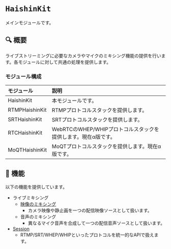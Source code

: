 # ``HaishinKit``
メインモジュールです。

## 🔍 概要
ライブストリーミングに必要なカメラやマイクのミキシング機能の提供を行います。各モジュールに対して共通の処理を提供します。

### モジュール構成
|モジュール|説明|
|:-|:-|
|HaishinKit|本モジュールです。|
|RTMPHaishinKit|RTMPプロトコルスタックを提供します。|
|SRTHaishinKit|SRTプロトコルスタックを提供します。|
|RTCHaishinKit|WebRTCのWHEP/WHIPプロトコルスタックを提供します。現在α版です。|
|MoQTHaishinKit|MoQTプロトコルスタックを提供します。現在α版です。

## 🎨 機能
以下の機能を提供しています。
- ライブミキシング
  - [映像のミキシング](doc://HaishinKit/videomixing)
    - カメラ映像や静止画を一つの配信映像ソースとして扱います。
  - 音声のミキシング
    - 異なるマイク音声を合成して一つの配信音声ソースとして扱います。
- [Session](doc://HaishinKit/sessionapi)
  - RTMP/SRT/WHEP/WHIPといったプロトコルを統一的なAPIで扱えます。
